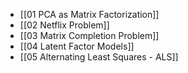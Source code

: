 - [[01 PCA as Matrix Factorization]]
- [[02 Netflix Problem]]
- [[03 Matrix Completion Problem]]
- [[04 Latent Factor Models]]
- [[05 Alternating Least Squares - ALS]]